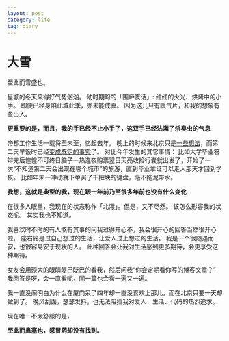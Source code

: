 ```yaml
---
layout: post
category: life
tag: diary
---
```


大雪
===

至此而雪盛也。

皇城的冬天来得好气势汹汹。
幼时期盼的「围炉夜话」: 红红的火光、烘烤中的小手。
即便已经身陷此城此季，亦未能成真。
因为这儿只有暖气片，和我的想象有些出入。

**更重要的是，而且，我的手已经不止小手了，这双手已经沾满了杀臭虫的气息**

帝都工作生活一载将至未至，忆起去年。
晚上的时候来北京只是[一些想法](/2011/12/26/some-thought/)，而第二天早饭时已经[变成既定的事实](/2011/12/27/breakfast/)了。
对比今年发生的其它事情：
比如大学毕业答辩完后惶惶不可终日脑子一热连夜购票翌日天亮收拾行囊就出发了，开始了一次“不知道第二天会出现在哪个城市”的旅游，直到毕业拿证可以走人那天才回到学校。
比如年末一冲动就下单买了千把块的键盘，毫不拖泥带水。

**我想，这就是典型的我，现在跟一年前乃至很多年前也没有什么变化**

在很多人眼里，我现在的状态称作「北漂」。但是，又不尽然。
该怎么形容我的状态呢。
其实我也不知道。

我喜欢时不时的有人煞有其事的问我过得开心不，我会很开心的回答当然很开心啦。
座右铭是过自己想过的生活，让爱人过上想过的生活。
我是一个很随遇而安，也很容易安于现状的人。
此种回答会让我对生活感到更多期待，会更享受这种期待。

女友会用硕大的眼睛眨巴眨巴的看我，然后问我“你会定期看你写的博客文章？”
我回答是呀，会一直看呢，同一篇也会看一遍又一遍。

我一直没闹明白为什么在厦门呆了四年却一直没喜欢上那儿，而在北京只要一天却做到了。
晚风刮面，瑟瑟发抖，也无法阻挡我对爱人、生活、代码的热烈追求。


现在唯一不太舒服的是，

**至此而鼻塞也，感冒药却没有找到。**
